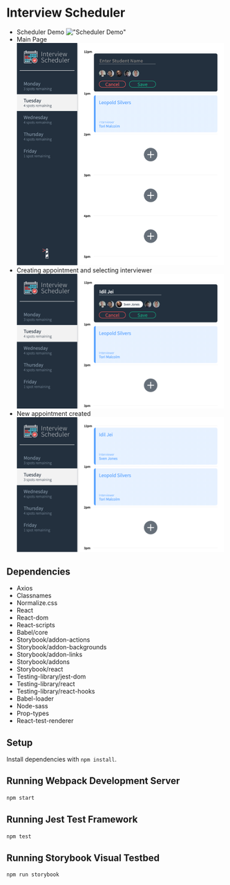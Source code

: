 # Interview Scheduler
- Scheduler Demo 
!["Scheduler Demo"](https://github.com/Idiljei/scheduler/blob/master/public/images/Scheduler%20App%20Demo.gif) 
- Main Page 
!["Create new appointment"](https://github.com/Idiljei/scheduler/blob/master/public/images/sched1.png) 
- Creating appointment and selecting interviewer  
!["Entering name and selecting Interviewer"](https://github.com/Idiljei/scheduler/blob/master/public/images/sched2.png)
- New appointment created 
!["New Appointment created"](https://github.com/Idiljei/scheduler/blob/master/public/images/sched3.png)

## Dependencies 
- Axios
- Classnames
- Normalize.css
- React
- React-dom
- React-scripts
- Babel/core
- Storybook/addon-actions
- Storybook/addon-backgrounds
- Storybook/addon-links
- Storybook/addons
- Storybook/react
- Testing-library/jest-dom
- Testing-library/react
- Testing-library/react-hooks
- Babel-loader
- Node-sass
- Prop-types
- React-test-renderer


## Setup

Install dependencies with `npm install`.

## Running Webpack Development Server

```sh
npm start
```

## Running Jest Test Framework

```sh
npm test
```

## Running Storybook Visual Testbed

```sh
npm run storybook
```
